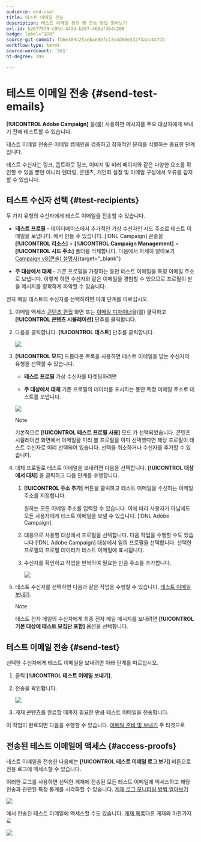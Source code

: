 ```yaml
---
audience: end-user
title: 테스트 이메일 전송
description: 테스트 이메일 정의 및 전송 방법 알아보기
exl-id: b2677579-c95d-443d-b207-466af364c208
badge: label="알파"
source-git-commit: fb6e389c25aebae8bfc17c4d88e33273aac427dd
workflow-type: tm+mt
source-wordcount: '561'
ht-degree: 39%

---
```


# 테스트 이메일 전송 {#send-test-emails}

**[!UICONTROL Adobe Campaign]** 을(를) 사용하면 메시지를 주요 대상자에게 보내기 전에 테스트할 수 있습니다.

테스트 이메일 전송은 이메일 캠페인을 검증하고 잠재적인 문제를 식별하는 중요한 단계입니다.

테스트 수신자는 링크, 옵트아웃 링크, 이미지 및 미러 페이지와 같은 다양한 요소를 확인할 수 있을 뿐만 아니라 렌더링, 콘텐츠, 개인화 설정 및 이메일 구성에서 오류를 감지할 수 있습니다.

## 테스트 수신자 선택 {#test-recipients}

두 가지 유형의 수신자에게 테스트 이메일을 전송할 수 있습니다.

* **테스트 프로필** - 데이터베이스에서 추가적인 가상 수신자인 시드 주소로 테스트 이메일을 보냅니다. 에서 만들 수 있습니다. [!DNL Campaign] 콘솔을 **[!UICONTROL 리소스]** > **[!UICONTROL Campaign Management]** > **[!UICONTROL 시드 주소]** 폴더를 삭제합니다. 다음에서 자세히 알아보기 [Campaign v8(콘솔) 설명서](https://experienceleague.adobe.com/docs/campaign/campaign-v8/audience/add-profiles/test-profiles.html){target="_blank"}

* **주 대상에서 대체** - 기존 프로필을 가장하는 동안 테스트 이메일을 특정 이메일 주소로 보냅니다. 이렇게 하면 수신자와 같은 이메일을 경험할 수 있으므로 프로필이 받을 메시지를 정확하게 파악할 수 있습니다.

전자 메일 테스트의 수신자를 선택하려면 아래 단계를 따르십시오.

1. 이메일 액세스 [콘텐츠 편집](../content/edit-content.md) 화면 또는 [이메일 디자이너](../content/get-started-email-designer.md)을(를) 클릭하고 **[!UICONTROL 콘텐츠 시뮬레이션]** 단추를 클릭합니다.

1. 다음을 클릭합니다. **[!UICONTROL 테스트]** 단추를 클릭합니다.

   ![](assets/simulate-test-button.png)

1. **[!UICONTROL 모드]** 드롭다운 목록을 사용하면 테스트 이메일을 받는 수신자의 유형을 선택할 수 있습니다.

   * **테스트 프로필** 가상 수신자를 타겟팅하려면

   * **주 대상에서 대체** 기존 프로필의 데이터를 표시하는 동안 특정 이메일 주소로 테스트를 보냅니다.

   ![](assets/simulate-profile-mode.png)

   >[!NOTE]
   >
   >기본적으로 **[!UICONTROL 테스트 프로필 사용]** 모드 가 선택되었습니다. 콘텐츠 시뮬레이션 화면에서 이메일을 미리 볼 프로필을 이미 선택했다면 해당 프로필이 테스트 수신자로 미리 선택되어 있습니다. 선택을 취소하거나 수신자를 추가할 수 있습니다.

1. 대체 프로필로 테스트 이메일을 보내려면 다음을 선택합니다. **[!UICONTROL 대상에서 대체]** 을 클릭하고 다음 단계를 수행합니다.

   1. **[!UICONTROL 주소 추가]** 버튼을 클릭하고 테스트 이메일을 수신하는 이메일 주소를 지정합니다.

      원하는 모든 이메일 주소를 입력할 수 있습니다. 이에 따라 사용자가 아님에도 모든 사용자에게 테스트 이메일을 보낼 수 있습니다. [!DNL Adobe Campaign].

   1. 대용으로 사용할 대상에서 프로필을 선택합니다. 다음 작업을 수행할 수도 있습니다 [!DNL Adobe Campaign] 대상에서 임의 프로필을 선택합니다. 선택한 프로필의 프로필 데이터가 테스트 이메일에 표시됩니다.

   1. 수신자를 확인하고 작업을 반복하여 필요한 만큼 주소를 추가합니다.

      ![](assets/simulate-profile-substitute.png)

1. 테스트 수신자를 선택하면 다음과 같은 작업을 수행할 수 있습니다. [테스트 이메일 보내기](#send-test).

   >[!NOTE]
   >
   >테스트 전자 메일의 수신자에게 최종 전자 메일 메시지를 보내려면 **[!UICONTROL 기본 대상에 테스트 모집단 포함]** 옵션을 선택합니다.

## 테스트 이메일 전송 {#send-test}

선택한 수신자에게 테스트 이메일을 보내려면 아래 단계를 따르십시오.

1. 클릭 **[!UICONTROL 테스트 이메일 보내기]**.

1. 전송을 확인합니다.

   ![](assets/simulate-send-test.png)

1. 게재 콘텐츠를 완료할 때까지 필요한 만큼 테스트 이메일을 전송합니다.

이 작업이 완료되면 다음을 수행할 수 있습니다. [이메일 준비 및 보내기](../monitor/prepare-send.md) 주 타겟으로

## 전송된 테스트 이메일에 액세스 {#access-proofs}

테스트 이메일을 전송한 다음에는 **[!UICONTROL 테스트 이메일 로그 보기]** 버튼으로 전용 로그에 액세스할 수 있습니다.

이러한 로그를 사용하면 선택한 게재에 전송된 모든 테스트 이메일에 액세스하고 해당 전송과 관련된 특정 통계를 시각화할 수 있습니다. [게재 로그 모니터링 방법 알아보기](../monitor/delivery-logs.md)

![](assets/simulate-test-log.png)

에서 전송된 테스트 이메일에 액세스할 수도 있습니다. [게재 목록](../msg/gs-messages.md)다른 게재와 마찬가지로

![](assets/simulate-deliveries-list.png)
